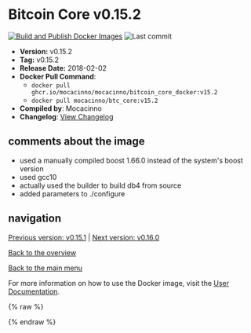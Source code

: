 # Bitcoin Core v0.15.2

[![Build and Publish Docker Images](https://github.com/mocacinno/bitcoin_core_docker/actions/workflows/build-and-publish.yml/badge.svg?branch=v15.2)](https://github.com/mocacinno/bitcoin_core_docker/actions/workflows/build-and-publish.yml)
![Last commit](https://badgen.net/github/last-commit/mocacinno/bitcoin_core_docker/v15.2)

- **Version:** v0.15.2
- **Tag:** v0.15.2
- **Release Date:** 2018-02-02
- **Docker Pull Command**:
  - `docker pull ghcr.io/mocacinno/mocacinno/bitcoin_core_docker:v15.2`
  - `docker pull mocacinno/btc_core:v15.2`
- **Compiled by**: Mocacinno
- **Changelog**: [View Changelog](https://github.com/bitcoin/bitcoin/blob/v0.15.2/doc/release-notes.md)

## comments about the image

- used a manually compiled boost 1.66.0 instead of the system's boost version
- used gcc10
- actually used the builder to build db4 from source
- added parameters to ./configure

## navigation

[Previous version: v0.15.1](./v15.1.md) | [Next version: v0.16.0](./v16.0.md)

[Back to the overview](./Readme.md)

[Back to the main menu](../Readme.md)

For more information on how to use the Docker image, visit the [User Documentation](../userdocs/Readme.md).

<!-- Google tag (gtag.js) -->
{% raw %}
<script async src="https://www.googletagmanager.com/gtag/js?id=G-BPC6NC6FF9"></script>
<script>
  window.dataLayer = window.dataLayer || [];
  function gtag(){dataLayer.push(arguments);}
  gtag('js', new Date());
  gtag('config', 'G-BPC6NC6FF9');
</script>
{% endraw %}
